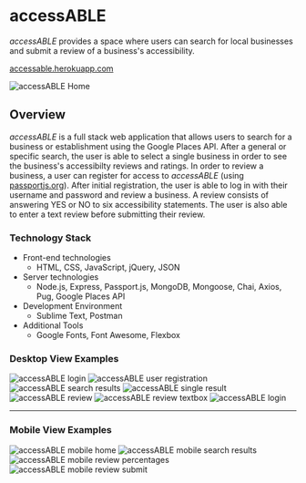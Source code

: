 # accessABLE

*accessABLE* provides a space where users can search for local businesses and submit a review of a business's accessibility.

[accessable.herokuapp.com](https://accessable.herokuapp.com "accessABLE")

![accessABLE Home](./dev_images/desktop_home.PNG "accessABLE Home")


## Overview ##
*accessABLE* is a full stack web application that allows users to search for a business or establishment using the Google Places API. After a general or specific search, the user is able to select a single business in order to see the business's accessibilty reviews and ratings. In order to review a business, a user can register for access to *accessABLE* (using [passportjs.org](http://www.passportjs.org/ "Passport")). After initial registration, the user is able to log in with their username and password and review a business.  A review consists of answering YES or NO to six accessibility statements.  The user is also able to enter a text review before submitting their review.  

### Technology Stack ###
*  Front-end technologies
    +  HTML, CSS, JavaScript, jQuery, JSON
*  Server technologies
    +  Node.js, Express, Passport.js, MongoDB, Mongoose, Chai, Axios, Pug, Google Places API
*  Development Environment
    +  Sublime Text, Postman
* Additional Tools
    +  Google Fonts, Font Awesome, Flexbox


### Desktop View Examples ###
![accessABLE login](./dev_images/desktop_login.PNG "accessABLE login")
![accessABLE user registration](./dev_images/desktop_user_reg.PNG "accessABLE user registration")
![accessABLE search results](./dev_images/desktop_results.PNG "accessABLE search results")
![accessABLE single result](./dev_images/desktop_single_result.PNG "accessABLE single result")
![accessABLE review](./dev_images/desktop_review.PNG "accessABLE review")
![accessABLE review textbox](./dev_images/desktop_review_textbox.PNG "accessABLE review textbox")
![accessABLE login](./dev_images/desktop_login.PNG "accessABLE login")

* * *

### Mobile View Examples ###
![accessABLE mobile home](./dev_images/mobile_home.JPEG "accessABLE mobile home")
![accessABLE mobile search results](./dev_images/mobile_results.JPEG "accessABLE mobile search results")
![accessABLE mobile review percentages](./dev_images/mobile_review_percentages.JPEG "accessABLE mobile review percentages")
![accessABLE mobile review submit](./dev_images/mobile_review_submit.JPEG "accessABLE mobile review submit")